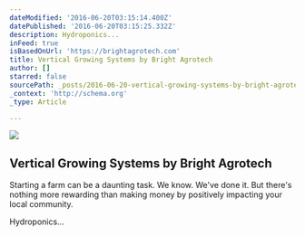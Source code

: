 ```yaml
---
dateModified: '2016-06-20T03:15:14.400Z'
datePublished: '2016-06-20T03:15:25.332Z'
description: Hydroponics...
inFeed: true
isBasedOnUrl: 'https://brightagrotech.com'
title: Vertical Growing Systems by Bright Agrotech
author: []
starred: false
sourcePath: _posts/2016-06-20-vertical-growing-systems-by-bright-agrotech.md
_context: 'http://schema.org'
_type: Article

---
```

<article style=""><img src="https://imgflo.herokuapp.com/graph/vahj1ThiexotieMo/fe91d8b05515c060fdeda5b83f1cdee3/noop.png?input=https://brightagrotech.com/wp-content/uploads/2015/09/bright_agrotech_logo_redesign.png" /><h1>Vertical Growing Systems by Bright Agrotech</h1><p>Starting a farm can be a daunting task. We know. We've done it. But there's nothing more rewarding than making money by positively impacting your local community.</p></article>

Hydroponics...